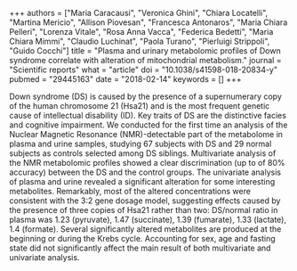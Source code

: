 +++
authors = ["Maria Caracausi", "Veronica Ghini", "Chiara Locatelli", "Martina Mericio", "Allison Piovesan", "Francesca Antonaros", "Maria Chiara Pelleri", "Lorenza Vitale", "Rosa Anna Vacca", "Federica Bedetti", "Maria Chiara Mimmi", "Claudio Luchinat", "Paola Turano", "Pierluigi Strippoli", "Guido Cocchi"]
title = "Plasma and urinary metabolomic profiles of Down syndrome correlate with alteration of mitochondrial metabolism."
journal = "Scientific reports"
what = "article"
doi = "10.1038/s41598-018-20834-y"
pubmed = "29445163"
date = "2018-02-14"
keywords = []
+++

Down syndrome (DS) is caused by the presence of a supernumerary copy of the human chromosome 21 (Hsa21) and is the most frequent genetic cause of intellectual disability (ID). Key traits of DS are the distinctive facies and cognitive impairment. We conducted for the first time an analysis of the Nuclear Magnetic Resonance (NMR)-detectable part of the metabolome in plasma and urine samples, studying 67 subjects with DS and 29 normal subjects as controls selected among DS siblings. Multivariate analysis of the NMR metabolomic profiles showed a clear discrimination (up to of 80% accuracy) between the DS and the control groups. The univariate analysis of plasma and urine revealed a significant alteration for some interesting metabolites. Remarkably, most of the altered concentrations were consistent with the 3:2 gene dosage model, suggesting effects caused by the presence of three copies of Hsa21 rather than two: DS/normal ratio in plasma was 1.23 (pyruvate), 1.47 (succinate), 1.39 (fumarate), 1.33 (lactate), 1.4 (formate). Several significantly altered metabolites are produced at the beginning or during the Krebs cycle. Accounting for sex, age and fasting state did not significantly affect the main result of both multivariate and univariate analysis.